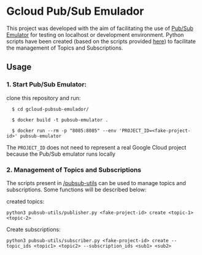 # Gcloud Pub/Sub Emulador

This project was developed with the aim of facilitating the use of [Pub/Sub Emulator](https://cloud.google.com/pubsub/docs/emulator) for testing on localhost or development environment.
Python scripts have been created (based on the scripts provided [here](https://github.com/googleapis/python-pubsub)) to facilitate the management of Topics and Subscriptions.

## Usage

### 1. Start Pub/Sub Emulator:
clone this repository and run:
```
  $ cd gcloud-pubsub-emulador/

  $ docker build -t pubsub-emulator .

  $ docker run --rm -p "8085:8085" --env 'PROJECT_ID=<fake-project-id>' pubsub-emulator
```
The `PROJECT_ID` does not need to represent a real Google Cloud project because the Pub/Sub emulator runs locally

### 2. Management of Topics and Subscriptions

The scripts present in [/pubsub-utils](/pubsub-utils) can be used to manage topics and subscriptions.
Some functions will be described below:

created topics:

```python3 pubsub-utils/publisher.py <fake-project-id> create <topic-1> <topic-2> ```

Create subscriptions:

``` python3 pubsub-utils/subscriber.py <fake-project-id> create --topic_ids <topic1> <topic2> --subscription_ids <sub1> <sub2> ```

 
